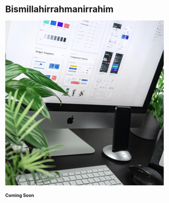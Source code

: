 # Bismillahirrahmanirrahim

![Photo by Balázs Kétyi on Unsplash](<.gitbook/assets/Screen Shot 2022-07-01 at 3.37.59 PM.png>)

#### Coming Soon
